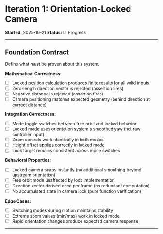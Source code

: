 # Iteration 1: Orientation-Locked Camera

**Started:** 2025-10-21
**Status:** In Progress

---

<!-- BEGIN: ITERATE/CONTRACT -->
## Foundation Contract

Define what must be proven about this system.

**Mathematical Correctness:**
- [ ] Locked position calculation produces finite results for all valid inputs
- [ ] Zero-length direction vector is rejected (assertion fires)
- [ ] Negative distance is rejected (assertion fires)
- [ ] Camera positioning matches expected geometry (behind direction at correct distance)

**Integration Correctness:**
- [ ] Mode toggle switches between free orbit and locked behavior
- [ ] Locked mode uses orientation system's smoothed yaw (not raw controller input)
- [ ] Zoom controls work identically in both modes
- [ ] Height offset applies correctly in locked mode
- [ ] Look target remains consistent across mode switches

**Behavioral Properties:**
- [ ] Locked camera snaps instantly (no additional smoothing beyond upstream orientation)
- [ ] Free orbit mode unaffected by lock implementation
- [ ] Direction vector derived once per frame (no redundant computation)
- [ ] No accumulated state in camera lock (pure function verification)

**Edge Cases:**
- [ ] Switching modes during motion maintains stability
- [ ] Extreme zoom values (min/max) work in locked mode
- [ ] Rapid orientation changes produce expected camera response
<!-- END: ITERATE/CONTRACT -->

---
